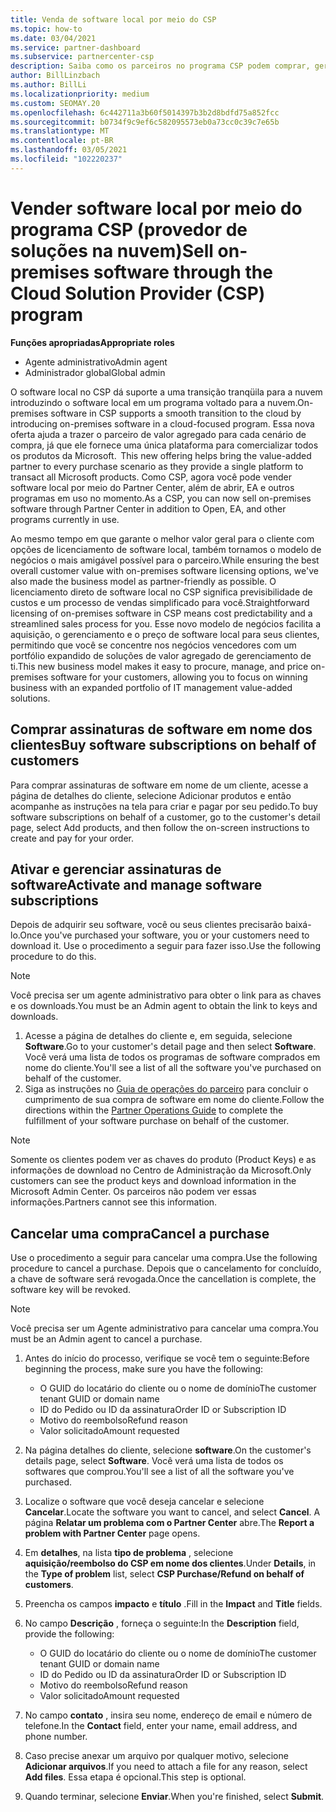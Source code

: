 ```yaml
---
title: Venda de software local por meio do CSP
ms.topic: how-to
ms.date: 03/04/2021
ms.service: partner-dashboard
ms.subservice: partnercenter-csp
description: Saiba como os parceiros no programa CSP podem comprar, gerenciar, vender e cancelar assinaturas de software local em nome dos clientes no Partner Center.
author: BillLinzbach
ms.author: BillLi
ms.localizationpriority: medium
ms.custom: SEOMAY.20
ms.openlocfilehash: 6c442711a3b60f5014397b3b2d8bdfd75a852fcc
ms.sourcegitcommit: b0734f9c9ef6c582095573eb0a73cc0c39c7e65b
ms.translationtype: MT
ms.contentlocale: pt-BR
ms.lasthandoff: 03/05/2021
ms.locfileid: "102220237"
---
```

# <a name="sell-on-premises-software-through-the-cloud-solution-provider-csp-program"></a><span data-ttu-id="3f26e-103">Vender software local por meio do programa CSP (provedor de soluções na nuvem)</span><span class="sxs-lookup"><span data-stu-id="3f26e-103">Sell on-premises software through the Cloud Solution Provider (CSP) program</span></span>

<span data-ttu-id="3f26e-104">**Funções apropriadas**</span><span class="sxs-lookup"><span data-stu-id="3f26e-104">**Appropriate roles**</span></span>

- <span data-ttu-id="3f26e-105">Agente administrativo</span><span class="sxs-lookup"><span data-stu-id="3f26e-105">Admin agent</span></span>
- <span data-ttu-id="3f26e-106">Administrador global</span><span class="sxs-lookup"><span data-stu-id="3f26e-106">Global admin</span></span>

<span data-ttu-id="3f26e-107">O software local no CSP dá suporte a uma transição tranqüila para a nuvem introduzindo o software local em um programa voltado para a nuvem.</span><span class="sxs-lookup"><span data-stu-id="3f26e-107">On-premises software in CSP supports a smooth transition to the cloud by introducing on-premises software in a cloud-focused program.</span></span><span data-ttu-id="3f26e-108"> Essa nova oferta ajuda a trazer o parceiro de valor agregado para cada cenário de compra, já que ele fornece uma única plataforma para comercializar todos os produtos da Microsoft.</span><span class="sxs-lookup"><span data-stu-id="3f26e-108">  This new offering helps bring the value-added partner to every purchase scenario as they provide a single platform to transact all Microsoft products.</span></span> <span data-ttu-id="3f26e-109">Como CSP, agora você pode vender software local por meio do Partner Center, além de abrir, EA e outros programas em uso no momento.</span><span class="sxs-lookup"><span data-stu-id="3f26e-109">As a CSP, you can now sell on-premises software through Partner Center in addition to Open, EA, and other programs currently in use.</span></span>  
 
<span data-ttu-id="3f26e-110">Ao mesmo tempo em que garante o melhor valor geral para o cliente com opções de licenciamento de software local, também tornamos o modelo de negócios o mais amigável possível para o parceiro.</span><span class="sxs-lookup"><span data-stu-id="3f26e-110">While ensuring the best overall customer value with on-premises software licensing options, we've also made the business model as partner-friendly as possible.</span></span> <span data-ttu-id="3f26e-111">O licenciamento direto de software local no CSP significa previsibilidade de custos e um processo de vendas simplificado para você.</span><span class="sxs-lookup"><span data-stu-id="3f26e-111">Straightforward licensing of on-premises software in CSP means cost predictability and a streamlined sales process for you.</span></span> <span data-ttu-id="3f26e-112">Esse novo modelo de negócios facilita a aquisição, o gerenciamento e o preço de software local para seus clientes, permitindo que você se concentre nos negócios vencedores com um portfólio expandido de soluções de valor agregado de gerenciamento de ti.</span><span class="sxs-lookup"><span data-stu-id="3f26e-112">This new business model makes it easy to procure, manage, and price on-premises software for your customers, allowing you to focus on winning business with an expanded portfolio of IT management value-added solutions.</span></span>

## <a name="buy-software-subscriptions-on-behalf-of-customers"></a><span data-ttu-id="3f26e-113">Comprar assinaturas de software em nome dos clientes</span><span class="sxs-lookup"><span data-stu-id="3f26e-113">Buy software subscriptions on behalf of customers</span></span>

<span data-ttu-id="3f26e-114">Para comprar assinaturas de software em nome de um cliente, acesse a página de detalhes do cliente, selecione Adicionar produtos e então acompanhe as instruções na tela para criar e pagar por seu pedido.</span><span class="sxs-lookup"><span data-stu-id="3f26e-114">To buy software subscriptions on behalf of a customer, go to the customer's detail page, select Add products, and then follow the on-screen instructions to create and pay for your order.</span></span>

## <a name="activate-and-manage-software-subscriptions"></a><span data-ttu-id="3f26e-115">Ativar e gerenciar assinaturas de software</span><span class="sxs-lookup"><span data-stu-id="3f26e-115">Activate and manage software subscriptions</span></span>

<span data-ttu-id="3f26e-116">Depois de adquirir seu software, você ou seus clientes precisarão baixá-lo.</span><span class="sxs-lookup"><span data-stu-id="3f26e-116">Once you've purchased your software, you or your customers need to download it.</span></span> <span data-ttu-id="3f26e-117">Use o procedimento a seguir para fazer isso.</span><span class="sxs-lookup"><span data-stu-id="3f26e-117">Use the following procedure to do this.</span></span>

>[!NOTE]
><span data-ttu-id="3f26e-118">Você precisa ser um agente administrativo para obter o link para as chaves e os downloads.</span><span class="sxs-lookup"><span data-stu-id="3f26e-118">You must be an Admin agent to obtain the link to keys and downloads.</span></span>

1. <span data-ttu-id="3f26e-119">Acesse a página de detalhes do cliente e, em seguida, selecione **Software**.</span><span class="sxs-lookup"><span data-stu-id="3f26e-119">Go to your customer's detail page and then select **Software**.</span></span> <span data-ttu-id="3f26e-120">Você verá uma lista de todos os programas de software comprados em nome do cliente.</span><span class="sxs-lookup"><span data-stu-id="3f26e-120">You'll see a list of all the software you've purchased on behalf of the customer.</span></span>
2. <span data-ttu-id="3f26e-121">Siga as instruções no [Guia de operações do parceiro](https://partner.microsoft.com/resources/detail/partner-center-new-commerce-operations-guide-pdf) para concluir o cumprimento de sua compra de software em nome do cliente.</span><span class="sxs-lookup"><span data-stu-id="3f26e-121">Follow the directions within the [Partner Operations Guide](https://partner.microsoft.com/resources/detail/partner-center-new-commerce-operations-guide-pdf) to complete the fulfillment of your software purchase on behalf of the customer.</span></span>

>[!NOTE]
><span data-ttu-id="3f26e-122">Somente os clientes podem ver as chaves do produto (Product Keys) e as informações de download no Centro de Administração da Microsoft.</span><span class="sxs-lookup"><span data-stu-id="3f26e-122">Only customers can see the product keys and download information in the Microsoft Admin Center.</span></span> <span data-ttu-id="3f26e-123">Os parceiros não podem ver essas informações.</span><span class="sxs-lookup"><span data-stu-id="3f26e-123">Partners cannot see this information.</span></span>

## <a name="cancel-a-purchase"></a><span data-ttu-id="3f26e-124">Cancelar uma compra</span><span class="sxs-lookup"><span data-stu-id="3f26e-124">Cancel a purchase</span></span>

<span data-ttu-id="3f26e-125">Use o procedimento a seguir para cancelar uma compra.</span><span class="sxs-lookup"><span data-stu-id="3f26e-125">Use the following procedure to cancel a purchase.</span></span> <span data-ttu-id="3f26e-126">Depois que o cancelamento for concluído, a chave de software será revogada.</span><span class="sxs-lookup"><span data-stu-id="3f26e-126">Once the cancellation is complete, the software key will be revoked.</span></span> 

>[!NOTE]
><span data-ttu-id="3f26e-127">Você precisa ser um Agente administrativo para cancelar uma compra.</span><span class="sxs-lookup"><span data-stu-id="3f26e-127">You must be an Admin agent to cancel a purchase.</span></span> 

1.  <span data-ttu-id="3f26e-128">Antes do início do processo, verifique se você tem o seguinte:</span><span class="sxs-lookup"><span data-stu-id="3f26e-128">Before beginning the process, make sure you have the following:</span></span> 
    - <span data-ttu-id="3f26e-129">O GUID do locatário do cliente ou o nome de domínio</span><span class="sxs-lookup"><span data-stu-id="3f26e-129">The customer tenant GUID or domain name</span></span>
    - <span data-ttu-id="3f26e-130">ID do Pedido ou ID da assinatura</span><span class="sxs-lookup"><span data-stu-id="3f26e-130">Order ID or Subscription ID</span></span>
    - <span data-ttu-id="3f26e-131">Motivo do reembolso</span><span class="sxs-lookup"><span data-stu-id="3f26e-131">Refund reason</span></span>
    - <span data-ttu-id="3f26e-132">Valor solicitado</span><span class="sxs-lookup"><span data-stu-id="3f26e-132">Amount requested</span></span>

2.  <span data-ttu-id="3f26e-133">Na página detalhes do cliente, selecione **software**.</span><span class="sxs-lookup"><span data-stu-id="3f26e-133">On the customer's details page, select **Software**.</span></span> <span data-ttu-id="3f26e-134">Você verá uma lista de todos os softwares que comprou.</span><span class="sxs-lookup"><span data-stu-id="3f26e-134">You'll see a list of all the software you've purchased.</span></span> 

3.  <span data-ttu-id="3f26e-135">Localize o software que você deseja cancelar e selecione **Cancelar**.</span><span class="sxs-lookup"><span data-stu-id="3f26e-135">Locate the software you want to cancel, and select **Cancel**.</span></span> <span data-ttu-id="3f26e-136">A página **Relatar um problema com o Partner Center** abre.</span><span class="sxs-lookup"><span data-stu-id="3f26e-136">The **Report a problem with Partner Center** page opens.</span></span> 

4.  <span data-ttu-id="3f26e-137">Em **detalhes**, na lista **tipo de problema** , selecione **aquisição/reembolso do CSP em nome dos clientes**.</span><span class="sxs-lookup"><span data-stu-id="3f26e-137">Under **Details**, in the **Type of problem** list, select **CSP Purchase/Refund on behalf of customers**.</span></span>

5.  <span data-ttu-id="3f26e-138">Preencha os campos **impacto** e **título** .</span><span class="sxs-lookup"><span data-stu-id="3f26e-138">Fill in the **Impact** and **Title** fields.</span></span> 

6.  <span data-ttu-id="3f26e-139">No campo **Descrição** , forneça o seguinte:</span><span class="sxs-lookup"><span data-stu-id="3f26e-139">In the **Description** field, provide the following:</span></span> 
    -   <span data-ttu-id="3f26e-140">O GUID do locatário do cliente ou o nome de domínio</span><span class="sxs-lookup"><span data-stu-id="3f26e-140">The customer tenant GUID or domain name</span></span>
    -   <span data-ttu-id="3f26e-141">ID do Pedido ou ID da assinatura</span><span class="sxs-lookup"><span data-stu-id="3f26e-141">Order ID or Subscription ID</span></span>
    -   <span data-ttu-id="3f26e-142">Motivo do reembolso</span><span class="sxs-lookup"><span data-stu-id="3f26e-142">Refund reason</span></span>
    -   <span data-ttu-id="3f26e-143">Valor solicitado</span><span class="sxs-lookup"><span data-stu-id="3f26e-143">Amount requested</span></span>

7.  <span data-ttu-id="3f26e-144">No campo **contato** , insira seu nome, endereço de email e número de telefone.</span><span class="sxs-lookup"><span data-stu-id="3f26e-144">In the **Contact** field, enter your name, email address, and phone number.</span></span> 

8.  <span data-ttu-id="3f26e-145">Caso precise anexar um arquivo por qualquer motivo, selecione **Adicionar arquivos**.</span><span class="sxs-lookup"><span data-stu-id="3f26e-145">If you need to attach a file for any reason, select **Add files**.</span></span> <span data-ttu-id="3f26e-146">Essa etapa é opcional.</span><span class="sxs-lookup"><span data-stu-id="3f26e-146">This step is optional.</span></span> 

9.  <span data-ttu-id="3f26e-147">Quando terminar, selecione **Enviar**.</span><span class="sxs-lookup"><span data-stu-id="3f26e-147">When you're finished, select **Submit**.</span></span>